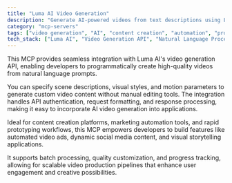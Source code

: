 ```yaml
---
title: "Luma AI Video Generation"
description: "Generate AI-powered videos from text descriptions using Luma AI's API for creative and prototyping workflows."
category: "mcp-servers"
tags: ["video generation", "AI", "content creation", "automation", "prototyping", "marketing"]
tech_stack: ["Luma AI", "Video Generation API", "Natural Language Processing", "Batch Processing", "Quality Customization"]
---
```


This MCP provides seamless integration with Luma AI's video generation API, enabling developers to programmatically create high-quality videos from natural language prompts. 

You can specify scene descriptions, visual styles, and motion parameters to generate custom video content without manual editing tools. The integration handles API authentication, request formatting, and response processing, making it easy to incorporate AI video generation into applications.

Ideal for content creation platforms, marketing automation tools, and rapid prototyping workflows, this MCP empowers developers to build features like automated video ads, dynamic social media content, and visual storytelling applications. 

It supports batch processing, quality customization, and progress tracking, allowing for scalable video production pipelines that enhance user engagement and creative possibilities.